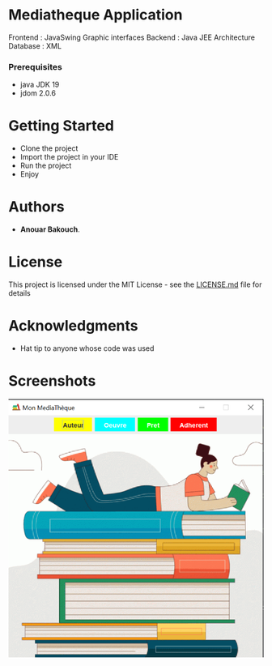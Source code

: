 # Mediatheque Application 

Frontend : JavaSwing Graphic interfaces
Backend : Java JEE Architecture
Database : XML

### Prerequisites
- java JDK 19
- jdom 2.0.6

# Getting Started
- Clone the project
- Import the project in your IDE
- Run the project
- Enjoy

# Authors
- **Anouar Bakouch**.

# License
This project is licensed under the MIT License - see the [LICENSE.md](LICENSE.md) file for details

# Acknowledgments
- Hat tip to anyone whose code was used

# Screenshots

![img.png](img.png)


